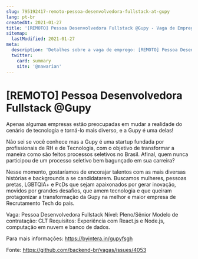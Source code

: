 ```yaml
---
slug: 795192417-remoto-pessoa-desenvolvedora-fullstack-at-gupy
lang: pt-br
createdAt: 2021-01-27
title: '[REMOTO] Pessoa Desenvolvedora Fullstack @Gupy - Vaga de Emprego'
sitemap:
  lastModified: 2021-01-27
meta:
  description: 'Detalhes sobre a vaga de emprego: [REMOTO] Pessoa Desenvolvedora Fullstack @Gupy'
  twitter:
    card: summary
    site: '@nawarian'
---
```


# [REMOTO] Pessoa Desenvolvedora Fullstack @Gupy

Apenas algumas empresas estão preocupadas em mudar a realidade do cenário de tecnologia e torná-lo mais diverso, e a Gupy é uma delas!

Não sei se você conhece mas a Gupy é uma startup fundada por profissionais de RH e de Tecnologia, com o objetivo de transformar a maneira como são feitos processos seletivos no Brasil. Afinal, quem nunca participou de um processo seletivo bem bagunçado em sua carreira? 

Nesse momento, gostaríamos de encorajar talentos com as mais diversas histórias e backgrounds a se candidatarem. Buscamos mulheres, pessoas pretas, LGBTQIA+ e PcDs que sejam apaixonados por gerar inovação, movidos por grandes desafios, que amem tecnologia e que queiram protagonizar a transformação da Gupy na melhor e maior empresa de Recrutamento Tech do país.

Vaga: Pessoa Desenvolvedora Fullstack
Nível: Pleno/Sênior
Modelo de contratação: CLT 
Requisitos: Experiência com React.js e Node.js,  computação em nuvem e banco de dados. 


Para mais informações: https://byintera.in/gupyfsgh




Fonte: https://github.com/backend-br/vagas/issues/4053